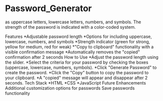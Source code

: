 # Password_Generator

as uppercase letters, lowercase letters, numbers, and symbols. The strength of the password is indicated with a color-coded system.

Features *Adjustable password length *Options for including uppercase, lowercase, numbers, and symbols *Strength indicator (green for strong, yellow for medium, red for weak) *"Copy to clipboard" functionality with a visible confirmation message *Automatically removes the "copied" confirmation after 2 seconds How to Use *Adjust the password length using the slider. *Select the criteria for your password by checking the boxes (uppercase, lowercase, numbers, symbols). *Click "Generate Password" to create the password. *Click the "Copy" button to copy the password to your clipboard. *A "copied" message will appear and disappear after 2 seconds. Tech Stack *HTML *CSS *JavaScript Future Enhancements Additional customization options for passwords Save passwords functionality

